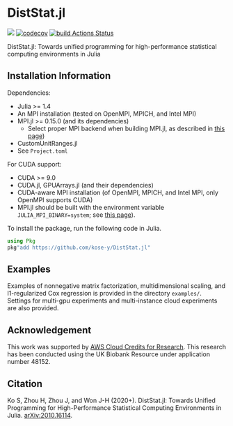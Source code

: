 # DistStat.jl

[![](https://img.shields.io/badge/docs-latest-blue.svg)](https://kose-y.github.io/DistStat.jl/dev)
[![codecov](https://codecov.io/gh/kose-y/DistStat.jl/branch/master/graph/badge.svg)](https://codecov.io/gh/kose-y/DistStat.jl)
[![build Actions Status](https://github.com/kose-y/DistStat.jl/workflows/build/badge.svg)](https://github.com/kose-y/DistStat.jl/actions)

<!--[![Build Status](https://travis-ci.com/kose-y/DistStat.jl.svg?branch=master)](https://travis-ci.com/kose-y/DistStat.jl)-->

DistStat.jl: Towards unified programming for high-performance statistical computing environments in Julia


## Installation Information

Dependencies:
- Julia >= 1.4
- An MPI installation (tested on OpenMPI, MPICH, and Intel MPI)
- MPI.jl >= 0.15.0 (and its dependencies)
    - Select proper MPI backend when building MPI.jl, as described in [this page](https://juliaparallel.github.io/MPI.jl/stable/configuration/))
- CustomUnitRanges.jl
- See `Project.toml`

For CUDA support:
- CUDA >= 9.0
- CUDA.jl, GPUArrays.jl (and their dependencies)
- CUDA-aware MPI installation (of OpenMPI, MPICH, and Intel MPI, only OpenMPI supports CUDA)
- MPI.jl should be built with the environment variable `JULIA_MPI_BINARY=system`; see [this page](https://juliaparallel.github.io/MPI.jl/stable/configuration/)).

To install the package, run the following code in Julia.

```julia
using Pkg
pkg"add https://github.com/kose-y/DistStat.jl"
```

## Examples

Examples of nonnegative matrix factorization, multidimensional scaling, and l1-regularized Cox regression is provided in the directory `examples/`. Settings for multi-gpu experiments and multi-instance cloud experiments are also provided.

## Acknowledgement
This work was supported by [AWS Cloud Credits for Research](https://aws.amazon.com/research-credits/). This research has been conducted using the UK Biobank Resource under application number 48152.

## Citation

Ko S, Zhou H, Zhou J, and Won J-H (2020+). DistStat.jl: Towards Unified Programming for High-Performance Statistical Computing Environments in Julia. [arXiv:2010.16114](https://arxiv.org/abs/2010.16114).
